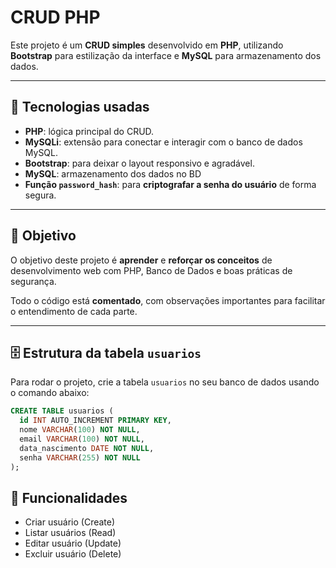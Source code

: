 # CRUD PHP

Este projeto é um **CRUD simples** desenvolvido em **PHP**, utilizando **Bootstrap** para estilização da interface e **MySQL** para armazenamento dos dados.

---

## 🚀 Tecnologias usadas

- **PHP**: lógica principal do CRUD.
- **MySQLi**: extensão para conectar e interagir com o banco de dados MySQL.
- **Bootstrap**: para deixar o layout responsivo e agradável.
- **MySQL**: armazenamento dos dados no BD
- **Função `password_hash`**: para **criptografar a senha do usuário** de forma segura.

---

## 🎯 Objetivo

O objetivo deste projeto é **aprender** e **reforçar os conceitos** de desenvolvimento web com PHP, Banco de Dados e boas práticas de segurança.

Todo o código está **comentado**, com observações importantes para facilitar o entendimento de cada parte.

---

## 🗄️ Estrutura da tabela `usuarios`

Para rodar o projeto, crie a tabela `usuarios` no seu banco de dados usando o comando abaixo:

```sql
CREATE TABLE usuarios (
  id INT AUTO_INCREMENT PRIMARY KEY,
  nome VARCHAR(100) NOT NULL,
  email VARCHAR(100) NOT NULL,
  data_nascimento DATE NOT NULL,
  senha VARCHAR(255) NOT NULL
);
```

## 📌  Funcionalidades
- Criar usuário (Create)
- Listar usuários (Read)
- Editar usuário (Update)
- Excluir usuário (Delete)
